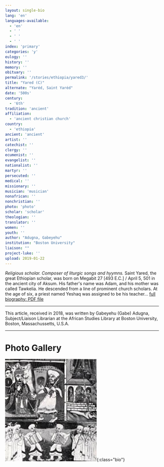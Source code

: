 ```yaml
---
layout: single-bio
lang: 'en'
languages-available:
  - 'en'
  - ' '
  - ' '
  - ' '
index: 'primary'
categories: 'y'
eulogy: ''
history: ''
memory: ''
obituary: ''
permalink: '/stories/ethiopia/yared3/'
title: "Yared (C)"
alternate: "Yaréd, Saint Yaréd"
date: '500s'
century:
  - '6th'
tradition: 'ancient'
affiliation:
  - 'ancient christian church'
country:
  - 'ethiopia'
ancient: 'ancient'
artist: ''
catechist: ''
clergy: ''
ecumenist: ''
evangelist: ''
nationalist: ''
martyr: ''
persecuted: ''
medical: ''
missionary: ''
musician: 'musician'
nonafrican: ''
nonchristian: ''
photo: 'photo'
scholar: 'scholar'
theologian: ''
translator: ''
women: ''
youth: ''
author: "Adugna, Gabeyehu"
institution: "Boston University"
liaison: ""
project-luke: ''
upload: 2019-01-22
---
```



*Religious scholar. Composer of liturgic songs and hyymns.*
Saint Yared, the great Ethiopian scholar, was born on Mega­bit 27 [493 E.C.] / April 5, 501 in the ancient city of Ak­sum. His father's name was Adam, and his mother was called Tawkelia. He descended from a line of prominent church scholars. At the age of six, a priest named Yeshaq was assigned to be his teacher... [full biography: PDF file](/resources/bio-pdfs/ethiopia/yared3.pdf)

---


This article, received in 2018, was written by Gabeyehu (Gabe) Adugna, Subject/Liaison Librarian at the African Studies Library at Boston University, Boston, Massachussetts, U.S.A.

---

# Photo Gallery

![Yared](/images/bio-pics/ethiopia/yared/Yared.jpg){:class="bio"}
